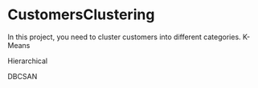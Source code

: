 # CustomersClustering

In this project, you need to cluster customers into different categories. 
K-Means

Hierarchical

DBCSAN
